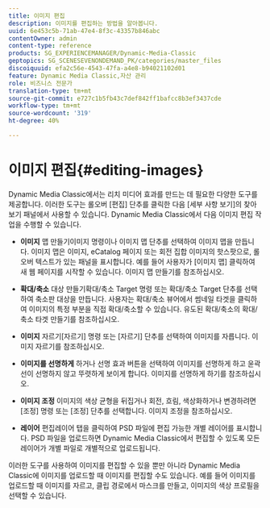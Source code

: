 ```yaml
---
title: 이미지 편집
description: 이미지를 편집하는 방법을 알아봅니다.
uuid: 6e453c5b-71ab-47e4-8f3c-43357b846abc
contentOwner: admin
content-type: reference
products: SG_EXPERIENCEMANAGER/Dynamic-Media-Classic
geptopics: SG_SCENESEVENONDEMAND_PK/categories/master_files
discoiquuid: efa2c56e-4543-47fa-a4e8-b94021102d01
feature: Dynamic Media Classic,자산 관리
role: 비즈니스 전문가
translation-type: tm+mt
source-git-commit: e727c1b5fb43c7def842ff1bafcc8b3ef3437cde
workflow-type: tm+mt
source-wordcount: '319'
ht-degree: 40%

---
```



# 이미지 편집{#editing-images}

Dynamic Media Classic에서는 리치 미디어 효과를 만드는 데 필요한 다양한 도구를 제공합니다. 이러한 도구는 롤오버 [편집] 단추를 클릭한 다음 [세부 사항 보기]의 찾아보기 패널에서 사용할 수 있습니다. Dynamic Media Classic에서 다음 이미지 편집 작업을 수행할 수 있습니다.

* **이미지**
맵 만들기이미지 명령이나 이미지 맵 단추를 선택하여 이미지 맵을 만듭니다. 이미지 맵은 이미지, eCatalog 페이지 또는 회전 집합 이미지의 핫스팟으로, 롤오버 텍스트가 있는 패널을 표시합니다. 예를 들어 사용자가 [이미지 맵] 클릭하여 새 웹 페이지를 시작할 수 있습니다. 이미지 맵 만들기를 참조하십시오.

* **확대/축소**
대상 만들기확대/축소 Target 명령 또는 확대/축소 Target 단추를 선택하여 축소판 대상을 만듭니다. 사용자는 확대/축소 뷰어에서 썸네일 타겟을 클릭하여 이미지의 특정 부분을 직접 확대/축소할 수 있습니다. 유도된 확대/축소의 확대/축소 타겟 만들기를 참조하십시오.

* **이미지**
자르기[자르기] 명령 또는 [자르기] 단추를 선택하여 이미지를 자릅니다. 이미지 자르기를 참조하십시오.

* **이미지를 선명하게**
하거나 선명 효과 버튼을 선택하여 이미지를 선명하게 하고 윤곽선이 선명하지 않고 뚜렷하게 보이게 합니다. 이미지를 선명하게 하기를 참조하십시오.

* **이미지 조정**
이미지의 색상 균형을 뒤집거나 회전, 흐림, 색상화하거나 변경하려면 [조정] 명령 또는 [조정] 단추를 선택합니다. 이미지 조정을 참조하십시오.

* **레이어**
편집레이어 탭을 클릭하여 PSD 파일에 편집 가능한 개별 레이어를 표시합니다. PSD 파일을 업로드하면 Dynamic Media Classic에서 편집할 수 있도록 모든 레이어가 개별 파일로 개별적으로 업로드됩니다.

이러한 도구를 사용하여 이미지를 편집할 수 있을 뿐만 아니라 Dynamic Media Classic에 이미지를 업로드할 때 이미지를 편집할 수도 있습니다. 예를 들어 이미지를 업로드할 때 이미지를 자르고, 클립 경로에서 마스크를 만들고, 이미지의 색상 프로필을 선택할 수 있습니다.

